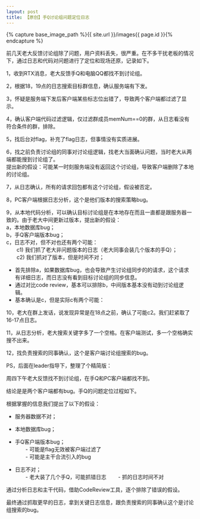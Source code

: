 ```yaml
---
layout: post
title: 【原创】手Q讨论组问题定位日志
---
```

{% capture base_image_path %}{{ site.url }}/images{{ page.id }}{% endcapture %}

前几天老大反馈讨论组除了问题，用户资料丢失，很严重。在不多干扰老板的情况下，通过日志和代码对问题进行了定位和现场还原，记录如下。

1，收到RTX消息，老大反馈手Q和电脑QQ都找不到讨论组。  

2，根据18，19点的日志搜索目标群信息，确认服务端有下发。  

3，怀疑是服务端下发后客户端某些标志位出错了，导致两个客户端都过滤了显示。

4，确认客户端代码过滤逻辑，仅过滤群成员memNum==0的群，从日志看没有符合条件的群，排除。

5，找后台对flag，补充了flag日志，但事情没有实质进展。

6，找之前负责讨论组的同事对讨论组逻辑，找老大当面确认问题，当时老大从两端都能搜到讨论组了。  
提出新的假设：可能某一时刻服务端没有返回这个讨论组，导致客户端删除了本地的讨论组。
	
7，从日志确认，所有的请求回包都有这个讨论组，假设被否定。

8，PC客户端根据日志分析，这个是他们版本的搜索策略bug。

9，从本地代码分析，可以确认目标讨论组是在本地存在而且一直都是跟服务器一致的。由于老大中间更新过版本，提出新的假设：  
a，本地数据库bug；  
b，手Q客户端版本bug；  
c，日志不对，但不对也还有两个可能：  
&emsp;&emsp;c1) 我们抓了老大非问题版本的日志（老大同事会装几个版本的手Q）；  
&emsp;&emsp;c2) 我们抓对了版本，但是时间不对；  
* 首先排除a，如果数据库bug，也会导致产生讨论组同步的的请求，这个请求有详细日志，而日志没有看到目标讨论组的同步信息。  
* 通过对比code review，基本可以排除b，中间版本基本没有动到讨论组逻辑。
* 基本确认是c，但是实际c有两个可能：

10，老大在群上发话，说发现异常是在18点之前，确认了可能c2。我们赶紧取了16-17点日志。

11，从日志分析，老大搜索关键字多了一个空格。在客户端测试，多一个空格确实搜不出来。

12，找负责搜索的同事确认，这个是客户端讨论组搜索的bug。


PS，后面在leader指导下，整理了个精简版：

周四下午老大反馈找不到讨论组，在手Q和PC客户端都找不到。

结论是是两个客户端都有bug。手Q的问题定位过程如下。

根据掌握的信息我们提出了以下的假设：  
* 服务器数据不对；  
* 本地数据库bug；  
* 手Q客户端版本bug；  
&emsp;&emsp;- 可能是flag无效被客户端过滤了  
&emsp;&emsp;- 可能是主干合流引入的bug
	
* 日志不对；  
&emsp;&emsp;- 老大装了几个手Q，可能抓错日志
&emsp;&emsp;- 抓的日志时间不对
	
通过分析日志和主干代码，借助CodeReview工具，逐个排除了错误的假设。

最终通过抓取更早的日志，拿到关键日志信息，跟负责搜索的同事确认这个是讨论组搜索的bug。

